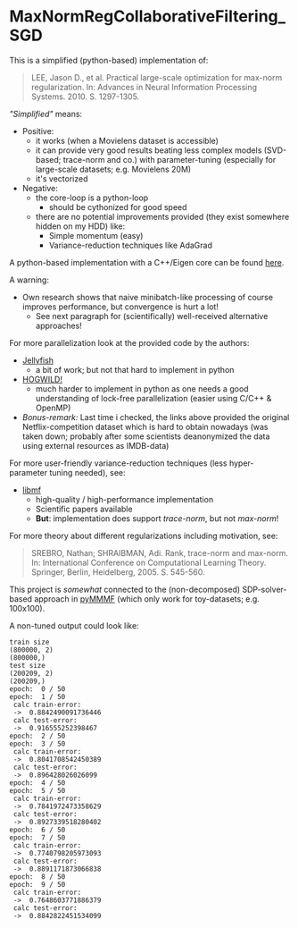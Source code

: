 # MaxNormRegCollaborativeFiltering_SGD

This is a simplified (python-based) implementation of:

> LEE, Jason D., et al. Practical large-scale optimization for max-norm regularization. In: Advances in Neural Information Processing Systems. 2010. S. 1297-1305.

*"Simplified"* means:

- Positive:
  - it works (when a Movielens dataset is accessible)
  - it can provide very good results beating less complex models (SVD-based; trace-norm and co.) with parameter-tuning (especially for large-scale datasets; e.g. Movielens 20M)
  - it's vectorized
- Negative:
  - the core-loop is a python-loop
    - should be cythonized for good speed
  - there are no potential improvements provided (they exist somewhere hidden on my HDD) like:
    - Simple momentum (easy)
    - Variance-reduction techniques like AdaGrad

A python-based implementation with a C++/Eigen core can be found [here](https://github.com/sschnug/Projected-Stochastic-Gradient-Max-norm-Matrix-factorization).

A warning:

- Own research shows that naive minibatch-like processing of course improves performance, but convergence is hurt a lot!
  - See next paragraph for (scientifically) well-received alternative approaches!

For more parallelization look at the provided code by the authors:

- [Jellyfish](http://i.stanford.edu/hazy/victor/jellyfish/)
  - a bit of work; but not that hard to implement in python
- [HOGWILD!](http://i.stanford.edu/hazy/victor/Hogwild/)
  - much harder to implement in python as one needs a good understanding of lock-free parallelization (easier using C/C++ & OpenMP)
- *Bonus-remark:* Last time i checked, the links above provided the original Netflix-competition dataset which is hard to obtain nowadays (was taken down; probably after some scientists deanonymized the data using external resources as IMDB-data) 


For more user-friendly variance-reduction techniques (less hyper-parameter tuning needed), see:
- [libmf](https://www.csie.ntu.edu.tw/~cjlin/libmf/)
  - high-quality / high-performance implementation
  - Scientific papers available
  - **But**: implementation does support *trace-norm*, but not *max-norm*!

For more theory about different regularizations including motivation, see:

> SREBRO, Nathan; SHRAIBMAN, Adi. Rank, trace-norm and max-norm. In: International Conference on Computational Learning Theory. Springer, Berlin, Heidelberg, 2005. S. 545-560.

This project is *somewhat* connected to the (non-decomposed) SDP-solver-based approach in [pyMMMF](https://github.com/sschnug/pyMMMF) (which only work for toy-datasets; e.g. 100x100).

A non-tuned output could look like:

    train size
    (800000, 2)
    (800000,)
    test size
    (200209, 2)
    (200209,)
    epoch:  0 / 50
    epoch:  1 / 50
     calc train-error:
     ->  0.8842490091736446
     calc test-error:
     ->  0.916555252398467
    epoch:  2 / 50
    epoch:  3 / 50
     calc train-error:
     ->  0.8041708542450389
     calc test-error:
     ->  0.896428026026099
    epoch:  4 / 50
    epoch:  5 / 50
     calc train-error:
     ->  0.7841972473358629
     calc test-error:
     ->  0.8927339518280402
    epoch:  6 / 50
    epoch:  7 / 50
     calc train-error:
     ->  0.7740798205973093
     calc test-error:
     ->  0.8891171873066838
    epoch:  8 / 50
    epoch:  9 / 50
     calc train-error:
     ->  0.7648603771886379
     calc test-error:
     ->  0.8842822451534099
